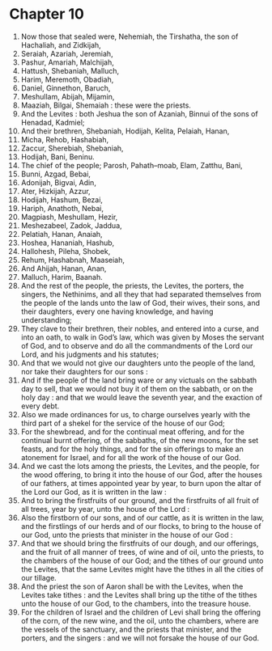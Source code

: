 # Chapter 10

1. Now those that sealed were, Nehemiah, the Tirshatha, the son of Hachaliah, and Zidkijah,
2. Seraiah, Azariah, Jeremiah,
3. Pashur, Amariah, Malchijah,
4. Hattush, Shebaniah, Malluch,
5. Harim, Meremoth, Obadiah,
6. Daniel, Ginnethon, Baruch,
7. Meshullam, Abijah, Mijamin,
8. Maaziah, Bilgai, Shemaiah : these were the priests.
9. And the Levites : both Jeshua the son of Azaniah, Binnui of the sons of Henadad, Kadmiel;
10. And their brethren, Shebaniah, Hodijah, Kelita, Pelaiah, Hanan,
11. Micha, Rehob, Hashabiah,
12. Zaccur, Sherebiah, Shebaniah,
13. Hodijah, Bani, Beninu.
14. The chief of the people; Parosh, Pahath–moab, Elam, Zatthu, Bani,
15. Bunni, Azgad, Bebai,
16. Adonijah, Bigvai, Adin,
17. Ater, Hizkijah, Azzur,
18. Hodijah, Hashum, Bezai,
19. Hariph, Anathoth, Nebai,
20. Magpiash, Meshullam, Hezir,
21. Meshezabeel, Zadok, Jaddua,
22. Pelatiah, Hanan, Anaiah,
23. Hoshea, Hananiah, Hashub,
24. Hallohesh, Pileha, Shobek,
25. Rehum, Hashabnah, Maaseiah,
26. And Ahijah, Hanan, Anan,
27. Malluch, Harim, Baanah.
28. And the rest of the people, the priests, the Levites, the porters, the singers, the Nethinims, and all they that had separated themselves from the people of the lands unto the law of God, their wives, their sons, and their daughters, every one having knowledge, and having understanding;
29. They clave to their brethren, their nobles, and entered into a curse, and into an oath, to walk in God’s law, which was given by Moses the servant of God, and to observe and do all the commandments of the Lord our Lord, and his judgments and his statutes;
30. And that we would not give our daughters unto the people of the land, nor take their daughters for our sons :
31. And if the people of the land bring ware or any victuals on the sabbath day to sell, that we would not buy it of them on the sabbath, or on the holy day : and that we would leave the seventh year, and the exaction of every debt.
32. Also we made ordinances for us, to charge ourselves yearly with the third part of a shekel for the service of the house of our God;
33. For the shewbread, and for the continual meat offering, and for the continual burnt offering, of the sabbaths, of the new moons, for the set feasts, and for the holy things, and for the sin offerings to make an atonement for Israel, and for all the work of the house of our God.
34. And we cast the lots among the priests, the Levites, and the people, for the wood offering, to bring it into the house of our God, after the houses of our fathers, at times appointed year by year, to burn upon the altar of the Lord our God, as it is written in the law :
35. And to bring the firstfruits of our ground, and the firstfruits of all fruit of all trees, year by year, unto the house of the Lord :
36. Also the firstborn of our sons, and of our cattle, as it is written in the law, and the firstlings of our herds and of our flocks, to bring to the house of our God, unto the priests that minister in the house of our God :
37. And that we should bring the firstfruits of our dough, and our offerings, and the fruit of all manner of trees, of wine and of oil, unto the priests, to the chambers of the house of our God; and the tithes of our ground unto the Levites, that the same Levites might have the tithes in all the cities of our tillage.
38. And the priest the son of Aaron shall be with the Levites, when the Levites take tithes : and the Levites shall bring up the tithe of the tithes unto the house of our God, to the chambers, into the treasure house.
39. For the children of Israel and the children of Levi shall bring the offering of the corn, of the new wine, and the oil, unto the chambers, where are the vessels of the sanctuary, and the priests that minister, and the porters, and the singers : and we will not forsake the house of our God.

